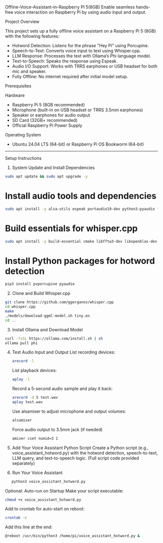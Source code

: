 Offline-Voice-Assistant-in-Raspberry PI 5(8GB)
Enable seamless hands-free voice interaction on Raspberry Pi by using audio input and output.

Project Overview

This project sets up a fully offline voice assistant on a Raspberry Pi 5 (8GB) with the following features:

- Hotword Detection: Listens for the phrase "Hey Pi" using Porcupine.
- Speech-to-Text: Converts voice input to text using Whisper.cpp.
- LLM Response: Processes the text with Ollama’s Phi language model.
- Text-to-Speech: Speaks the response using Espeak.
- Audio I/O Support: Works with TRRS earphones or USB headset for both mic and speaker.
- Fully Offline: No internet required after initial model setup.


Prerequisites

Hardware
- Raspberry Pi 5 (8GB recommended)  
- Microphone (built-in on USB headset or TRRS 3.5mm earphones)  
- Speaker or earphones for audio output  
- SD Card (32GB+ recommended)  
- Official Raspberry Pi Power Supply  

Operating System  
- Ubuntu 24.04 LTS (64-bit) or Raspberry Pi OS Bookworm (64-bit)

---

Setup Instructions
1. System Update and Install Dependencies

```bash
sudo apt update && sudo apt upgrade -y
```

# Install audio tools and dependencies
```bash
sudo apt install -y alsa-utils espeak portaudio19-dev python3-pyaudio ffmpeg
```

# Build essentials for whisper.cpp
```bash
sudo apt install -y build-essential cmake libfftw3-dev libopenblas-dev
```

# Install Python packages for hotword detection
```bash
pip3 install pvporcupine pyaudio
```

2. Clone and Build Whisper.cpp
```bash
git clone https://github.com/ggerganov/whisper.cpp
cd whisper.cpp
make
./models/download-ggml-model.sh tiny.en
cd ..
```

3. Install Ollama and Download Model
```bash
curl -fsSL https://ollama.com/install.sh | sh
ollama pull phi
```

4. Test Audio Input and Output
   List recording devices:
   ```bash
   arecord -l
   ```
   List playback devices:
   ```bash
   aplay -l
   ```
   Record a 5-second audio sample and play it back:
   ```bash
   arecord -d 5 test.wav
   aplay test.wav
   ```
   Use alsamixer to adjust microphone and output volumes:
    ```bash
   alsamixer
   ```
   Force audio output to 3.5mm jack (if needed)
   ```bash
   amixer cset numid=3 1
   ```
5. Add Your Voice Assistant Python Script
Create a Python script (e.g., voice_assistant_hotword.py) with the hotword detection, speech-to-text, LLM query, and text-to-speech logic.
(Full script code provided separately)

6. Run Your Voice Assistant
```bash
   python3 voice_assistant_hotword.py
```

Optional: Auto-run on Startup
Make your script executable:
```bash
chmod +x voice_assistant_hotword.py
```
Add to crontab for auto-start on reboot:
```bash
crontab -e
```
Add this line at the end:
```bash
@reboot /usr/bin/python3 /home/pi/voice_assistant_hotword.py &
```
   

